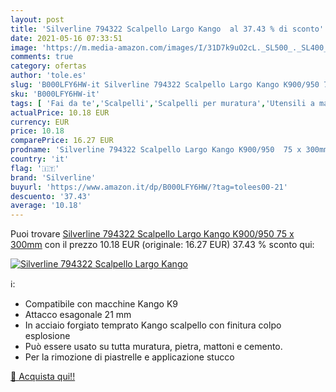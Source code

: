 ```yaml
---
layout: post
title: 'Silverline 794322 Scalpello Largo Kango  al 37.43 % di sconto'
date: 2021-05-16 07:33:51
image: 'https://m.media-amazon.com/images/I/31D7k9uO2cL._SL500_._SL400_.jpg'
comments: true
category: ofertas
author: 'tole.es'
slug: 'B000LFY6HW-it Silverline 794322 Scalpello Largo Kango K900/950 75 x 300mm'
sku: 'B000LFY6HW-it'
tags: [ 'Fai da te','Scalpelli','Scalpelli per muratura','Utensili a mano','Utensili elettrici e a mano','silverline', ]
actualPrice: 10.18 EUR
currency: EUR
price: 10.18
comparePrice: 16.27 EUR
prodname: 'Silverline 794322 Scalpello Largo Kango K900/950  75 x 300mm'
country: 'it'
flag: '🇮🇹'
brand: 'Silverline'
buyurl: 'https://www.amazon.it/dp/B000LFY6HW/?tag=tolees00-21'
descuento: '37.43'
average: '10.18'
---
```


Puoi trovare [Silverline 794322 Scalpello Largo Kango K900/950  75 x 300mm](https://www.amazon.it/dp/B000LFY6HW/?tag=tolees00-21) con il prezzo 10.18 EUR (originale: 16.27 EUR) 37.43 % sconto qui:

[![Silverline 794322 Scalpello Largo Kango ](https://m.media-amazon.com/images/I/31D7k9uO2cL._SL500_._SL400_.jpg)](https://www.amazon.it/dp/B000LFY6HW/?tag=tolees00-21)

ℹ️:

- Compatibile con macchine Kango K9
- Attacco esagonale 21 mm
- In acciaio forgiato temprato Kango scalpello con finitura colpo esplosione
- Può essere usato su tutta muratura, pietra, mattoni e cemento.
- Per la rimozione di piastrelle e applicazione stucco

[🛒 Acquista qui!!](https://www.amazon.it/dp/B000LFY6HW/?tag=tolees00-21)
